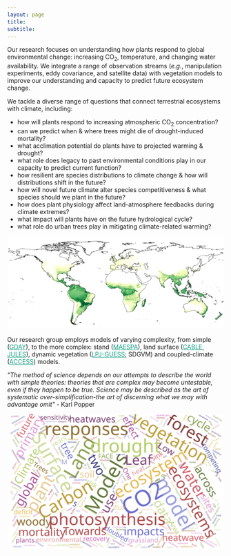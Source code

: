 ```yaml
---
layout: page
title:
subtitle:
---
```


Our research focuses on understanding how plants respond to global environmental change: increasing CO<sub>2</sub>, temperature, and changing water availability. We integrate a range of observation streams (*e.g.*, manipulation experiments, eddy covariance, and satellite data) with vegetation models to improve our understanding and capacity to predict future ecosystem change.

We tackle a diverse range of questions that connect terrestrial ecosystems with climate, including:

- how will plants respond to increasing atmospheric CO<sub>2</sub> concentration?
- can we predict when & where trees might die of drought-induced mortality?
- what acclimation potential do plants have to projected warming & drought?
- what role does legacy to past environmental conditions play in our capacity to predict current  function?
- how resilient are species distributions to climate change & how will distributions shift in the future?
- how will novel future climate alter species competitiveness & what species should we plant in the future?
- how does plant physiology affect land-atmosphere feedbacks during climate extremes?
- what impact will plants have on the future hydrological cycle?
- what role do urban trees play in mitigating climate-related warming?

<div class="floated_img">
<!-- <center><img src="assets/img/aus_ndvi.gif" alt="Aus NDVI" ></center> -->
<center><img src="assets/img/cable_gpp_animation.gif" alt="CABLE GPP" ></center>
</div>


<p> Our research group employs models of varying complexity, from simple (<a href="https://github.com/mdekauwe/GDAY" style="color:#16a085">GDAY</a>), to the more complex: stand (<a href="http://maespa.github.io/" style="color:#16a085;">MAESPA</a>), land surface (<a href="https://trac.nci.org.au/trac/cable/wiki" style="color:#16a085;">CABLE</a>, <a href="https://jules.jchmr.org/" style="color:#16a085;">JULES</a>), dynamic vegetation (<a href="http://iis4.nateko.lu.se/lpj-guess/" style="color:#16a085;">LPJ-GUESS</a>; SDGVM) and coupled-climate (<a href="https://www.csiro.au/en/Research/OandA/Areas/Assessing-our-climate/CAWCR/ACCESS" style="color:#16a085;">ACCESS</a>) models. </p>

<p><i> "The method of science depends on our attempts to describe the world with simple theories: theories that are complex may become untestable, even if they happen to be true. Science may be described as the art of systematic over-simplification-the art of discerning what we may with advantage omit" </i> - Karl Popper </p>

<div class="floated_img">
<img src="assets/img/wordcloud.svg" alt="Some image" >
</div>


<!-- Global site tag (gtag.js) - Google Analytics -->
<script async src="https://www.googletagmanager.com/gtag/js?id=UA-45662310-1"></script>
<script>
  window.dataLayer = window.dataLayer || [];
  function gtag(){dataLayer.push(arguments);}
  gtag('js', new Date());

  gtag('config', 'UA-45662310-1');
</script>
